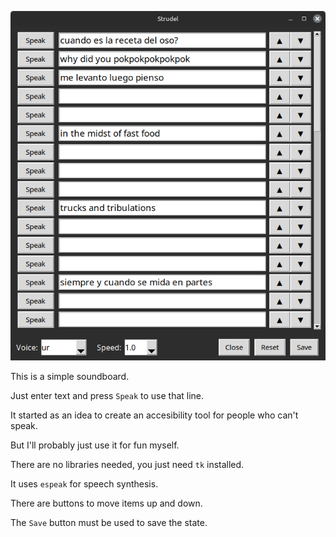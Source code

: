 ![](screenshot.png)

This is a simple soundboard.

Just enter text and press `Speak` to use that line.

It started as an idea to create an accesibility tool for people who can't speak.

But I'll probably just use it for fun myself.

There are no libraries needed, you just need `tk` installed.

It uses `espeak` for speech synthesis.

There are buttons to move items up and down.

The `Save` button must be used to save the state.